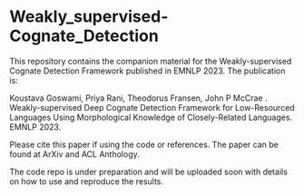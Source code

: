 # Weakly_supervised-Cognate_Detection

This repository contains the companion material for the Weakly-supervised Cognate Detection Framework published in EMNLP 2023. The publication is:

Koustava Goswami, Priya Rani, Theodorus Fransen, John P McCrae . Weakly-supervised Deep Cognate Detection Framework for Low-Resourced Languages Using Morphological Knowledge of Closely-Related Languages. EMNLP 2023.

Please cite this paper if using the code or references. The paper can be found at ArXiv and ACL Anthology.

The code repo is under preparation and will be uploaded soon with details on how to use and reproduce the results.
